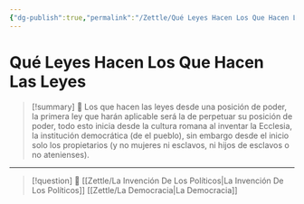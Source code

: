 ```yaml
---
{"dg-publish":true,"permalink":"/Zettle/Qué Leyes Hacen Los Que Hacen Las Leyes/","title":"Qué leyes hacen los que hacen las leyes] 🧠\"","tags":["ZeType/Idea"],"created":"2023-09-26T10:58:50.874-05:00","updated":"2023-09-26T11:06:44.449-05:00"}
---
```



# Qué Leyes Hacen Los Que Hacen Las Leyes

> [!summary] 🧠
> Los que hacen las leyes desde una posición de poder, la primera ley que harán aplicable será la de perpetuar su posición de poder, todo esto inicia desde la cultura romana al inventar la Ecclesia, la institución democrática (de el pueblo), sin embargo desde el inicio solo los propietarios (y no mujeres ni esclavos, ni hijos de esclavos o no atenienses). 

- - - 
> [!question] 🔗
>  [[Zettle/La Invención De Los Políticos\|La Invención De Los Políticos]]
> [[Zettle/La Democracia\|La Democracia]]
> 
